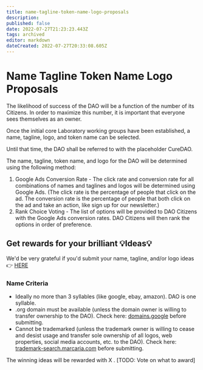 ```yaml
---
title: name-tagline-token-name-logo-proposals
description: 
published: false
date: 2022-07-27T21:23:23.443Z
tags: archived
editor: markdown
dateCreated: 2022-07-27T20:33:08.605Z
---
```


# Name Tagline Token Name Logo Proposals

The likelihood of success of the DAO will be a function of the number of its Citizens. In order to maximize this number, it is important that everyone sees themselves as an owner.

Once the initial core Laboratory working groups have been established, a name, tagline, logo, and token name can be selected.

Until that time, the DAO shall be referred to with the placeholder CureDAO.

The name, tagline, token name, and logo for the DAO will be determined using the following method:

1. Google Ads Conversion Rate - The click rate and conversion rate for all combinations of names and taglines and logos will be determined using Google Ads. (The click rate is the percentage of people that click on the ad. The conversion rate is the percentage of people that both click on the ad and take an action, like sign up for our newsletter.)
2. Rank Choice Voting - The list of options will be provided to DAO Citizens with the Google Ads conversion rates. DAO Citizens will then rank the options in order of preference.

## Get rewards for your brilliant 💡Ideas💡

We'd be very grateful if you'd submit your name, tagline, and/or logo ideas 👉 [HERE](https://forms.gle/Yf6TGNxR5zrYf9EG7)

### Name Criteria

* Ideally no more than 3 syllables (like google, ebay, amazon). DAO is one syllable.
* .org domain must be available (unless the domain owner is willing to transfer ownership to the DAO). Check here: [domains.google](https://domains.google) before submitting.
* Cannot be trademarked (unless the trademark owner is willing to cease and desist usage and transfer sole ownership of all logos, web properties, social media accounts, etc. to the DAO). Check here: [trademark-search.marcaria.com](https://trademark-search.marcaria.com) before submitting.

The winning ideas will be rewarded with X . \[TODO: Vote on what to award]
